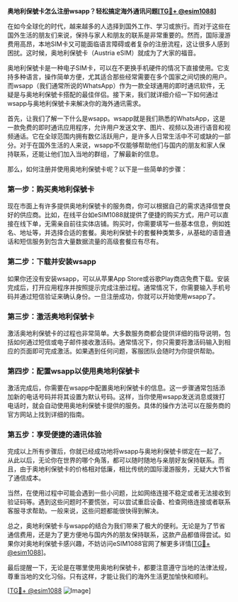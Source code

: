 **奥地利保號卡怎么注册wsapp？轻松搞定海外通讯问题[[TG💪+ @esim1088](https://t.me/s/esim1088)]**

在如今全球化的时代，越来越多的人选择到国外工作、学习或旅行。而对于这些在国外生活的朋友们来说，保持与家人和朋友的联系是非常重要的。然而，国际漫游费用高昂，本地SIM卡又可能面临语言障碍或者复杂的注册流程，这让很多人感到困扰。这时候，奥地利保號卡（Austria eSIM）就成为了大家的福音。

奥地利保號卡是一种电子SIM卡，可以在不更换手机硬件的情况下直接使用。它支持多种语言，操作简单方便，尤其适合那些经常需要在多个国家之间切换的用户。而wsapp（我们通常所说的WhatsApp）作为一款全球通用的即时通讯软件，无疑是与奥地利保號卡搭配的最佳伴侣。接下来，我们就详细介绍一下如何通过wsapp与奥地利保號卡来解决你的海外通讯需求。

首先，让我们了解一下什么是wsapp。wsapp就是我们熟悉的WhatsApp，这是一款免费的即时通讯应用程序，允许用户发送文字、图片、视频以及进行语音和视频通话。它在全球范围内拥有数亿活跃用户，是许多人日常生活中不可或缺的一部分。对于在国外生活的人来说，wsapp不仅能够帮助他们与国内的朋友和家人保持联系，还能让他们加入当地的群组，了解最新的信息。

那么，如何注册并使用奥地利保號卡呢？以下是一些简单的步骤：

### 第一步：购买奥地利保號卡

现在市面上有许多提供奥地利保號卡的服务商，你可以根据自己的需求选择信誉良好的供应商。比如，在线平台如eSIM1088就提供了便捷的购买方式，用户可以直接在线下单，无需亲自前往实体店铺。购买时，你需要填写一些基本信息，例如姓名、地址等，并选择合适的套餐。奥地利保號卡的套餐种类繁多，从基础的语音通话和短信服务到包含大量数据流量的高级套餐应有尽有。

### 第二步：下载并安装wsapp

如果你还没有安装wsapp，可以从苹果App Store或谷歌Play商店免费下载。安装完成后，打开应用程序并按照提示完成注册过程。通常情况下，你需要输入手机号码并通过短信验证来确认身份。一旦注册成功，你就可以开始使用wsapp了。

### 第三步：激活奥地利保號卡

激活奥地利保號卡的过程也非常简单。大多数服务商都会提供详细的指导说明，包括如何通过短信或电子邮件接收激活码。通常情况下，你只需要将激活码输入到相应的页面即可完成激活。如果遇到任何问题，客服团队会随时为你提供帮助。

### 第四步：配置wsapp以使用奥地利保號卡

激活完成后，你需要在wsapp中配置奥地利保號卡的信息。这一步骤通常包括添加新的电话号码并将其设置为默认号码。这样，当你使用wsapp发送消息或拨打电话时，就会自动使用奥地利保號卡提供的服务。具体的操作方法可以在服务商的官方网站上找到详细的指南。

### 第五步：享受便捷的通讯体验

完成以上所有步骤后，你就已经成功地将wsapp与奥地利保號卡绑定在一起了。从此以后，无论你在世界的哪个角落，都可以随时随地与亲朋好友保持联系。而且，由于奥地利保號卡的价格相对低廉，相比传统的国际漫游服务，无疑大大节省了通信成本。

当然，在使用过程中可能会遇到一些小问题，比如网络连接不稳定或者无法接收到验证码等。遇到这些问题时不要慌张，可以尝试重启设备、检查网络连接或者联系客服寻求帮助。一般来说，这些问题都能很快得到解决。

总之，奥地利保號卡与wsapp的结合为我们带来了极大的便利。无论是为了节省通信费用，还是为了更方便地与国内外的朋友保持联系，这款产品都值得尝试。如果你对奥地利保號卡感兴趣，不妨访问eSIM1088官网了解更多详情[[TG💪+ @esim1088](https://t.me/s/esim1088)]。

最后提醒一下，无论是在哪里使用奥地利保號卡，都要注意遵守当地的法律法规，尊重当地的文化习俗。只有这样，才能让我们的海外生活更加愉快和顺利。

[[TG💪+ @esim1088](https://t.me/s/esim1088) ![Image](https://i.postimg.cc/4NQfJmqS/Snipaste-2025-05-13-00-14-12.png)]